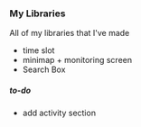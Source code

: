 ### My Libraries
All of my libraries that I've made

- time slot
- minimap + monitoring screen
- Search Box

##### to-do
- add activity section